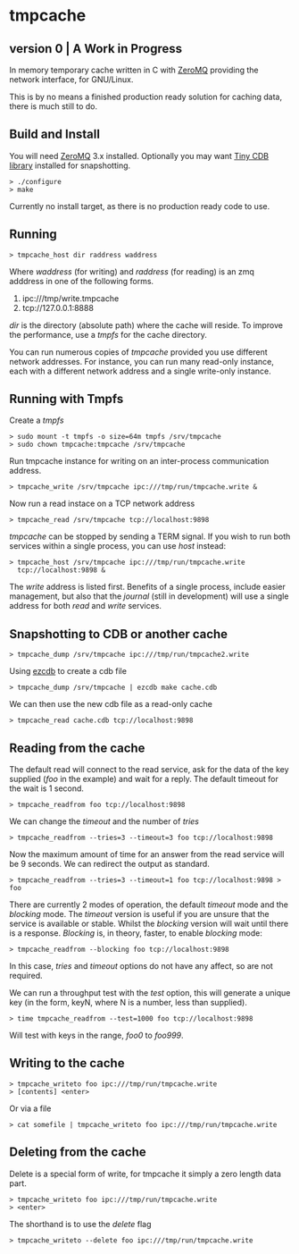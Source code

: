 tmpcache
========
version 0 | A Work in Progress
---------

In memory temporary cache written in C with 
[ZeroMQ](http://www.zeromq.org) providing the network
interface, for GNU/Linux.

This is by no means a finished production ready solution for caching data,
there is much still to do. 

Build and Install
------------------

You will need [ZeroMQ](http://www.zeromq.org) 3.x installed. 
Optionally you may want [Tiny CDB library](http://www.corpit.ru/mjt/tinycdb.html) installed for snapshotting. 

    > ./configure
    > make

Currently no install target, as there is no production ready code to use.

Running
----------------

    > tmpcache_host dir raddress waddress 

Where _waddress_ (for writing) and _raddress_ (for reading) is 
an zmq adddress in one of the following forms.

1. ipc:///tmp/write.tmpcache
2. tcp://127.0.0.1:8888 

_dir_ is the directory (absolute path) where the cache will reside. To 
improve the performance, use a *tmpfs* for the cache directory. 

You can run numerous copies of *tmpcache* provided you use different network addresses. For instance, you can run many read-only instance, each with a different network address and a single write-only instance. 

Running with Tmpfs
-------------------

Create a *tmpfs* 

    > sudo mount -t tmpfs -o size=64m tmpfs /srv/tmpcache
    > sudo chown tmpcache:tmpcache /srv/tmpcache

Run tmpcache instance for writing on an inter-process communication address.

    > tmpcache_write /srv/tmpcache ipc:///tmp/run/tmpcache.write &

Now run a read instace on a TCP network address

    > tmpcache_read /srv/tmpcache tcp://localhost:9898
 
*tmpcache* can be stopped by sending a TERM signal. If you wish to run both
 services within a single process, you can use _host_ instead:

    > tmpcache_host /srv/tmpcache ipc:///tmp/run/tmpcache.write
      tcp://localhost:9898 &

 The _write_ address is listed first. Benefits of a single process, include
 easier management, but also that the _journal_ (still in development) will
 use a single address for both _read_ and _write_ services.

Snapshotting to CDB or another cache
------------------------------------

    > tmpcache_dump /srv/tmpcache ipc:///tmp/run/tmpcache2.write

Using [ezcdb](http://b0llix.net/ezcdb/) to create a cdb file

    > tmpcache_dump /srv/tmpcache | ezcdb make cache.cdb

We can then use the new cdb file as a read-only cache

    > tmpcache_read cache.cdb tcp://localhost:9898

Reading from the cache
----------------------

The default read will connect to the read service, ask for the data of the
key supplied (_foo_ in the example) and wait for a reply. The default timeout
for the wait is 1 second. 

    > tmpcache_readfrom foo tcp://localhost:9898

We can change the _timeout_ and the number of _tries_ 

    > tmpcache_readfrom --tries=3 --timeout=3 foo tcp://localhost:9898

Now the maximum amount of time for an answer from the read service will be
9 seconds. We can redirect the output as standard.

    > tmpcache_readfrom --tries=3 --timeout=1 foo tcp://localhost:9898 > foo 

There are currently 2 modes of operation, the default _timeout_ mode and the
_blocking_ mode. The _timeout_ version is useful if you are unsure that the
service is available or stable. Whilst the _blocking_ version will wait until
there is a response. _Blocking_ is, in theory, faster, to enable _blocking_ mode:

    > tmpcache_readfrom --blocking foo tcp://localhost:9898

In this case, _tries_ and _timeout_ options do not have any affect, so are not
required. 

We can run a throughput test with the _test_ option, this will generate a
unique key (in the form, keyN, where N is a number, less than supplied). 

    > time tmpcache_readfrom --test=1000 foo tcp://localhost:9898

Will test with keys in the range, _foo0_ to _foo999_. 

Writing to the cache
--------------------

    > tmpcache_writeto foo ipc:///tmp/run/tmpcache.write
    > [contents] <enter>

Or via a file

    > cat somefile | tmpcache_writeto foo ipc:///tmp/run/tmpcache.write

Deleting from the cache
----------------------

Delete is a special form of write, for tmpcache it simply a zero length data
part. 

    > tmpcache_writeto foo ipc:///tmp/run/tmpcache.write
    > <enter>

The shorthand is to use the _delete_ flag

    > tmpcache_writeto --delete foo ipc:///tmp/run/tmpcache.write


